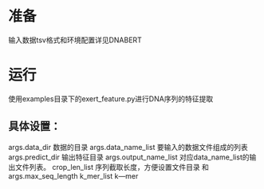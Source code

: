 # 准备
输入数据tsv格式和环境配置详见DNABERT
# 运行
使用examples目录下的exert_feature.py进行DNA序列的特征提取
## 具体设置：
args.data_dir 数据的目录
args.data_name_list 要输入的数据文件组成的列表
args.predict_dir  输出特征目录
args.output_name_list 对应data_name_list的输出文件列表。
crop_len_list 序列截取长度，方便设置文件目录 和 args.max_seq_length
k_mer_list  k—mer





